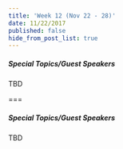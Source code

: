 ```yaml
---
title: 'Week 12 (Nov 22 - 28)'
date: 11/22/2017
published: false
hide_from_post_list: true
---
```


##### Special Topics/Guest Speakers
TBD

===

##### Special Topics/Guest Speakers
TBD
